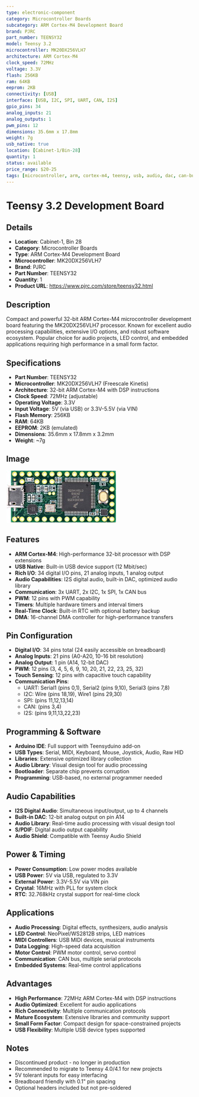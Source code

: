 ```yaml
---
type: electronic-component
category: Microcontroller Boards
subcategory: ARM Cortex-M4 Development Board
brand: PJRC
part_number: TEENSY32
model: Teensy 3.2
microcontroller: MK20DX256VLH7
architecture: ARM Cortex-M4
clock_speed: 72MHz
voltage: 3.3V
flash: 256KB
ram: 64KB
eeprom: 2KB
connectivity: [USB]
interface: [USB, I2C, SPI, UART, CAN, I2S]
gpio_pins: 34
analog_inputs: 21
analog_outputs: 1
pwm_pins: 12
dimensions: 35.6mm x 17.8mm
weight: 7g
usb_native: true
location: [Cabinet-1/Bin-28]
quantity: 1
status: available
price_range: $20-25
tags: [microcontroller, arm, cortex-m4, teensy, usb, audio, dac, can-bus, i2s, pjrc]
---
```


# Teensy 3.2 Development Board

## Details

- **Location**: Cabinet-1, Bin 28
- **Category**: Microcontroller Boards
- **Type**: ARM Cortex-M4 Development Board
- **Microcontroller**: MK20DX256VLH7
- **Brand**: PJRC
- **Part Number**: TEENSY32
- **Quantity**: 1
- **Product URL**: https://www.pjrc.com/store/teensy32.html

## Description

Compact and powerful 32-bit ARM Cortex-M4 microcontroller development board featuring the MK20DX256VLH7 processor. Known for excellent audio processing capabilities, extensive I/O options, and robust software ecosystem. Popular choice for audio projects, LED control, and embedded applications requiring high performance in a small form factor.

## Specifications

- **Part Number**: TEENSY32
- **Microcontroller**: MK20DX256VLH7 (Freescale Kinetis)
- **Architecture**: 32-bit ARM Cortex-M4 with DSP instructions
- **Clock Speed**: 72MHz (adjustable)
- **Operating Voltage**: 3.3V
- **Input Voltage**: 5V (via USB) or 3.3V-5.5V (via VIN)
- **Flash Memory**: 256KB
- **RAM**: 64KB
- **EEPROM**: 2KB (emulated)
- **Dimensions**: 35.6mm x 17.8mm x 3.2mm
- **Weight**: ~7g

## Image

![Teensy 3.2 Development Board](../attachments/teensy-3-2.jpg)

## Features

- **ARM Cortex-M4**: High-performance 32-bit processor with DSP extensions
- **USB Native**: Built-in USB device support (12 Mbit/sec)
- **Rich I/O**: 34 digital I/O pins, 21 analog inputs, 1 analog output
- **Audio Capabilities**: I2S digital audio, built-in DAC, optimized audio library
- **Communication**: 3x UART, 2x I2C, 1x SPI, 1x CAN bus
- **PWM**: 12 pins with PWM capability
- **Timers**: Multiple hardware timers and interval timers
- **Real-Time Clock**: Built-in RTC with optional battery backup
- **DMA**: 16-channel DMA controller for high-performance transfers

## Pin Configuration

- **Digital I/O**: 34 pins total (24 easily accessible on breadboard)
- **Analog Inputs**: 21 pins (A0-A20, 10-16 bit resolution)
- **Analog Output**: 1 pin (A14, 12-bit DAC)
- **PWM**: 12 pins (3, 4, 5, 6, 9, 10, 20, 21, 22, 23, 25, 32)
- **Touch Sensing**: 12 pins with capacitive touch capability
- **Communication Pins**:
  - UART: Serial1 (pins 0,1), Serial2 (pins 9,10), Serial3 (pins 7,8)
  - I2C: Wire (pins 18,19), Wire1 (pins 29,30)
  - SPI: (pins 11,12,13,14)
  - CAN: (pins 3,4)
  - I2S: (pins 9,11,13,22,23)

## Programming & Software

- **Arduino IDE**: Full support with Teensyduino add-on
- **USB Types**: Serial, MIDI, Keyboard, Mouse, Joystick, Audio, Raw HID
- **Libraries**: Extensive optimized library collection
- **Audio Library**: Visual design tool for audio processing
- **Bootloader**: Separate chip prevents corruption
- **Programming**: USB-based, no external programmer needed

## Audio Capabilities

- **I2S Digital Audio**: Simultaneous input/output, up to 4 channels
- **Built-in DAC**: 12-bit analog output on pin A14
- **Audio Library**: Real-time audio processing with visual design tool
- **S/PDIF**: Digital audio output capability
- **Audio Shield**: Compatible with Teensy Audio Shield

## Power & Timing

- **Power Consumption**: Low power modes available
- **USB Power**: 5V via USB, regulated to 3.3V
- **External Power**: 3.3V-5.5V via VIN pin
- **Crystal**: 16MHz with PLL for system clock
- **RTC**: 32.768kHz crystal support for real-time clock

## Applications

- **Audio Processing**: Digital effects, synthesizers, audio analysis
- **LED Control**: NeoPixel/WS2812B strips, LED matrices
- **MIDI Controllers**: USB MIDI devices, musical instruments
- **Data Logging**: High-speed data acquisition
- **Motor Control**: PWM motor control, servo control
- **Communication**: CAN bus, multiple serial protocols
- **Embedded Systems**: Real-time control applications

## Advantages

- **High Performance**: 72MHz ARM Cortex-M4 with DSP instructions
- **Audio Optimized**: Excellent for audio applications
- **Rich Connectivity**: Multiple communication protocols
- **Mature Ecosystem**: Extensive libraries and community support
- **Small Form Factor**: Compact design for space-constrained projects
- **USB Flexibility**: Multiple USB device types supported

## Notes

- Discontinued product - no longer in production
- Recommended to migrate to Teensy 4.0/4.1 for new projects
- 5V tolerant inputs for easy interfacing
- Breadboard friendly with 0.1" pin spacing
- Optional headers included but not pre-soldered
